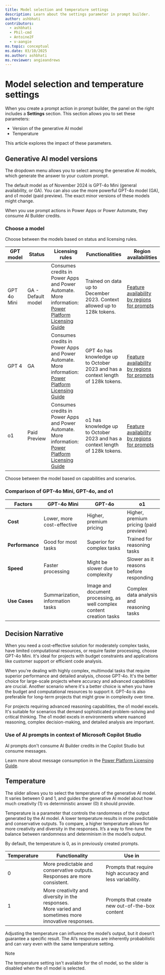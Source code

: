 ```yaml
---
title: Model selection and temperature settings
description: Learn about the settings parameter in prompt builder.
author: ashbhati
contributors:
  - ashbhati
  - Phil-cmd
  - Antoine2F
  - v-aangie
ms.topic: conceptual
ms.date: 03/10/2025
ms.author: ashbhati
ms.reviewer: angieandrews
---
```


# Model selection and temperature settings

When you create a prompt action in prompt builder, the panel on the right includes a **Settings** section. This section allows you to set these parameters:

- Version of the generative AI model
- Temperature

This article explores the impact of these parameters.

## Generative AI model versions

The dropdown menu allows you to select among the generative AI models, which generate the answer to your custom prompt.

The default model as of November 2024 is GPT-4o Mini (general availability, or GA). You can also use the more powerful GPT-4o model (GA), and o1 model (paid preview). The exact minor versions of these models might change.

When you use prompt actions in Power Apps or Power Automate, they consume AI Builder credits.

### Choose a model

Choose between the models based on status and licensing rules.

|GPT model  |Status   |Licensing rules   | Functionalities| Region availabilities |
|---------|---------|---------|---------|---------|
|GPT 4o Mini | GA - Default model	| Consumes credits in Power Apps and Power Automate. More information: [Power Platform Licensing Guide](https://go.microsoft.com/fwlink/?linkid=2085130)  | Trained on data up to December 2023. Context allowed up to 128k tokens. | [Feature availability by regions for prompts](availability-region.md)
| GPT 4 | GA | Consumes credits in Power Apps and Power Automate. More information: [Power Platform Licensing Guide](https://go.microsoft.com/fwlink/?linkid=2085130)  | GPT 4o has knowledge up to October 2023 and has a context length of 128k tokens. | [Feature availability by regions for prompts](availability-region.md)|
| o1 | Paid Preview | Consumes credits in Power Apps and Power Automate. More information: [Power Platform Licensing Guide](https://go.microsoft.com/fwlink/?linkid=2085130)  | o1 has knowledge up to October 2023 and has a context length of 128k tokens. | [Feature availability by regions for prompts](availability-region.md)|

Choose between the model based on capabilities and scenarios.

### Comparison of GPT-4o Mini, GPT-4o, and o1

| Factors                     | GPT-4o Mini                          | GPT-4o                               | o1
|---------------------------|--------------------------------------|--------------------------------------|--------------------------------------|
| **Cost**                  | Lower, more cost-effective           | Higher, premium pricing              | Higher, premium pricing (paid preview) |
| **Performance**           | Good for most tasks                  | Superior for complex tasks           | Trained for reasoning tasks          |
| **Speed**                 | Faster processing                    | Might be slower due to complexity    | Slower as it reasons before responding |
| **Use Cases**             | Summarization, information tasks | Image and document processing, as well complex content creation tasks |  Complex data analysis and reasoning tasks |

## Decision Narrative

When you need a cost-effective solution for moderately complex tasks, have limited computational resources, or require faster processing, choose GPT-4o Mini. It's ideal for projects with budget constraints and applications like customer support or efficient code analysis.

When you're dealing with highly complex, multimodal tasks that require superior performance and detailed analysis, choose GPT-4o. It's the better choice for large-scale projects where accuracy and advanced capabilities are crucial. Another scenario where it's a better choice is when you have the budget and computational resources to support it. GPT-4o is also preferable for long-term projects that might grow in complexity over time.

For projects requiring advanced reasoning capabilities, the o1 model excels. It's suitable for scenarios that demand sophisticated problem-solving and critical thinking. The o1 model excels in environments where nuanced reasoning, complex decision-making, and detailed analysis are important. 

### Use of AI prompts in context of Microsoft Copilot Studio

AI prompts don't consume AI Builder credits in the Copilot Studio but consume messages.

Learn more about message consumption in the [Power Platform Licensing Guide](https://go.microsoft.com/fwlink/?linkid=2085130).

## Temperature

The slider allows you to select the temperature of the generative AI model. It varies between 0 and 1, and guides the generative AI model about how much creativity (1) vs deterministic answer (0) it should provide.

Temperature is a parameter that controls the randomness of the output generated by the AI model. A lower temperature results in more predictable and conservative outputs. To compare, a higher temperature allows for more creativity and diversity in the responses. It’s a way to fine-tune the balance between randomness and determinism in the model’s output.

By default, the temperature is 0, as in previously created prompts.

|Temperature  |Functionality| Use in|
|---------|---------|---------|
|0| More predictable and conservative outputs.<br>Responses are more consistent.| Prompts that require high accuracy and less variability.|
|1| More creativity and diversity in the responses. <br> More varied and sometimes more innovative responses.| Prompts that create new out-of-the-box content |

Adjusting the temperature can influence the model’s output, but it doesn’t guarantee a specific result. The AI’s responses are inherently probabilistic and can vary even with the same temperature setting. 

> [!NOTE]
> The temperature setting isn't available for the o1 model, so the slider is disabled when the o1 model is selected.